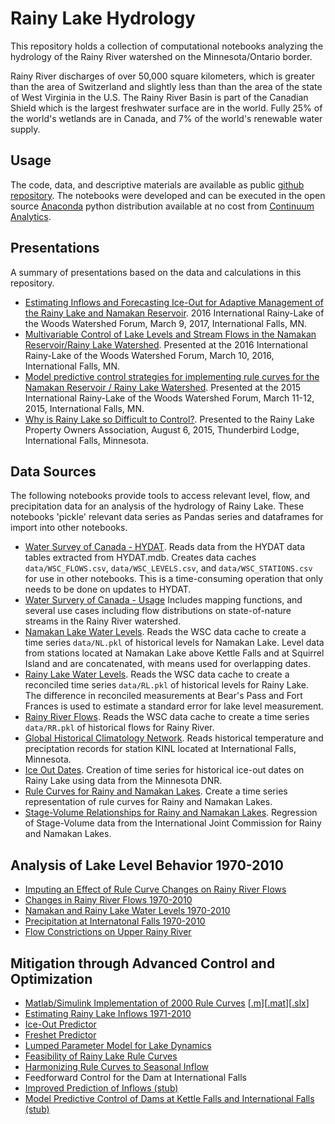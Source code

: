 # Rainy Lake Hydrology

This repository holds a collection of computational notebooks analyzing the hydrology of the Rainy River watershed on the Minnesota/Ontario border. 

Rainy River discharges of over 50,000 square kilometers, which is greater than the area of Switzerland and slightly less than than the area of the state of West Virginia in the U.S. The Rainy River Basin is part of the Canadian Shield which is the largest freshwater surface are in the world. Fully 25% of the world's wetlands are in Canada, and 7% of the world's renewable water supply.

## Usage

The code, data, and descriptive materials are available as public [github repository](https://github.com/jckantor/Rainy-Lake-Hydrology). The notebooks were developed and can be executed in the open source [Anaconda](https://www.continuum.io/downloads) python distribution available at no cost from [Continuum Analytics](https://www.continuum.io/).

## Presentations

A summary of presentations based on the data and calculations in this repository. 

* [Estimating Inflows and Forecasting Ice-Out for Adaptive Management of the Rainy Lake and Namakan Reservoir](https://docs.google.com/presentation/d/1Sb2jcpGald0PixVG0X6MljYXRJnRvAKkBgfKyz9ogbE/pub?start=false&loop=false&delayms=3000&slide=id.g161129bc08_1_1909). 2016 International Rainy-Lake of the Woods Watershed Forum, March 9, 2017, International Falls, MN.
* [Multivariable Control of Lake Levels and Stream Flows in the Namakan Reservoir/Rainy Lake Watershed](https://github.com/jckantor/Rainy-Lake-Hydrology/blob/master/presentations/Watershed%20Forum%202016/Watershed_Forum_2016_Slides.pdf). Presented at the 2016 International Rainy-Lake of the Woods Watershed Forum, March 10, 2016, International Falls, MN.
* [Model predictive control strategies for implementing rule curves for the Namakan Reservoir / Rainy Lake Watershed](https://github.com/jckantor/Rainy-Lake-Hydrology/blob/master/presentations/Watershed%20Forum%202015/Watershed_Forum_2015_Slides.pdf). Presented at the 2015 International Rainy-Lake of the Woods Watershed Forum, March 11-12, 2015, International Falls, MN.
* [Why is Rainy Lake so Difficult to Control?](https://github.com/jckantor/Rainy-Lake-Hydrology/blob/master/presentations/RLPOA%20Open%20House%202015%20Fort%20Frances/RLPOA_Open_House_2015_Slides.pdf). Presented to the Rainy Lake Property Owners Association, August 6, 2015, Thunderbird Lodge, International Falls, Minnesota.

## Data Sources

The following notebooks provide tools to access relevant level, flow, and precipitation data for an analysis of the hydrology of Rainy Lake. These notebooks 'pickle' relevant data series as Pandas series and dataframes for import into other notebooks.

* [Water Survey of Canada - HYDAT](notebooks/Water_Survey_of_Canada_HYDAT.ipynb). Reads data from the HYDAT data tables extracted from HYDAT.mdb. Creates data caches `data/WSC_FLOWS.csv`, `data/WSC_LEVELS.csv`, and `data/WSC_STATIONS.csv` for use in other notebooks. This is a time-consuming operation that only needs to be done on updates to HYDAT.
* [Water Survery of Canada - Usage](notebooks/Water_Survey_of_Canada_Usage.ipynb) Includes mapping functions, and several use cases including flow distributions on state-of-nature streams in the Rainy River watershed.
* [Namakan Lake Water Levels](notebooks/Namakan_Lake_Water_Levels.ipynb). Reads the WSC data cache to create a time series `data/NL.pkl` of historical levels for Namakan Lake. Level data from stations located at Namakan Lake above Kettle Falls and at Squirrel Island and are concatenated, with means used for overlapping dates.
* [Rainy Lake Water Levels](notebooks/Rainy_Lake_Water_Levels.ipynb). Reads the WSC data cache to create a reconciled time series `data/RL.pkl` of historical levels for Rainy Lake.  The difference in reconciled measurements at Bear's Pass and Fort Frances is used to estimate a standard error for lake level measurement.
* [Rainy River Flows](notebooks/Rainy_River_Flows.ipynb). Reads the WSC data cache to create a time series `data/RR.pkl` of historical flows for Rainy River.  
* [Global Historical Climatology Network](notebooks/Global_Historical_Climatology_Network.ipynb). Reads historical temperature and preciptation records for station KINL located at International Falls, Minnesota.
* [Ice Out Dates](notebooks/Ice_Out_Dates.ipynb). Creation of time series for historical ice-out dates on Rainy Lake using data from the Minnesota DNR.
* [Rule Curves for Rainy and Namakan Lakes](notebooks/Rule_Curves_for_Rainy_and_Namakan_Lakes.ipynb). Create a time series representation of rule curves for Rainy and Namakan Lakes.
* [Stage-Volume Relationships for Rainy and Namakan Lakes](notebooks/Stage-Volume_Relationships.ipynb). Regression of Stage-Volume data from the International Joint Commission for Rainy and Namakan Lakes.

## Analysis of Lake Level Behavior 1970-2010

* [Imputing an Effect of Rule Curve Changes on Rainy River Flows](notebooks/Imputing_an_Effect_of_Rule_Curve_Changes_on_Rainy_River_Flows.ipynb)
* [Changes in Rainy River Flows 1970-2010](notebooks/Changes_in_Rainy_River_Flows_1970-2010.ipynb)
* [Namakan and Rainy Lake Water Levels 1970-2010](notebooks/Namakan_and_Rainy_Lake_Water_Levels_1970-2010.ipynb)
* [Precipitation at Internatonal Falls 1970-2010](notebooks/Precipitation_at_International_Falls_1970-2010.ipynb)
* [Flow Constrictions on Upper Rainy River](notebooks/Flow_Constrictions_on_Upper_Rainy_River.ipynb)

## Mitigation through Advanced Control and Optimization ###

* [Matlab/Simulink Implementation of 2000 Rule Curves](matlab/Rainy_Lake_Simulation_Model.pdf) [[.m](https://github.com/jckantor/Rainy-Lake-Hydrology/blob/master/Rainy_Lake_Simulation_Model_Script.m)][[.mat](http://jckantor.github.io/Rainy-Lake-Hydrology/pdf/Rainy)][[.slx](https://github.com/jckantor/Rainy-Lake-Hydrology/blob/master/Rainy_Lake_Simulation_Model.slx)]
* [Estimating Rainy Lake Inflows 1971-2010](notebooks/Estimating_Rainy_Lake_Inflows_1971-2010.ipynb)
* [Ice-Out Predictor](notebooks/Ice_Out_Predictor_for_Rainy_Lake.ipynb)
* [Freshet Predictor](notebooks/Freshet_Predictor_for_Rainy_Lake.ipynb)
* [Lumped Parameter Model for Lake Dynamics](notebooks/Lumped_Parameter_Model_for_Lake_Dynamics.ipynb)
* [Feasibility of Rainy Lake Rule Curves](notebooks/Feasibility_of_Rainy_Lake_Rule_Curves.ipynb)
* [Harmonizing Rule Curves to Seasonal Inflow](notebooks/Harmonizing_Rule_Curves_to_Seasonal_Inflows.ipynb)
* Feedforward Control for the Dam at International Falls
* [Improved Prediction of Inflows (stub)](notebooks/Improved_Prediction_of_Inflows.ipynb)
* [Model Predictive Control of Dams at Kettle Falls and International Falls (stub)](notebooks/Model_Predictive_Control_of_Dams_at_Kettle_Falls_and_International_Falls.ipynb)